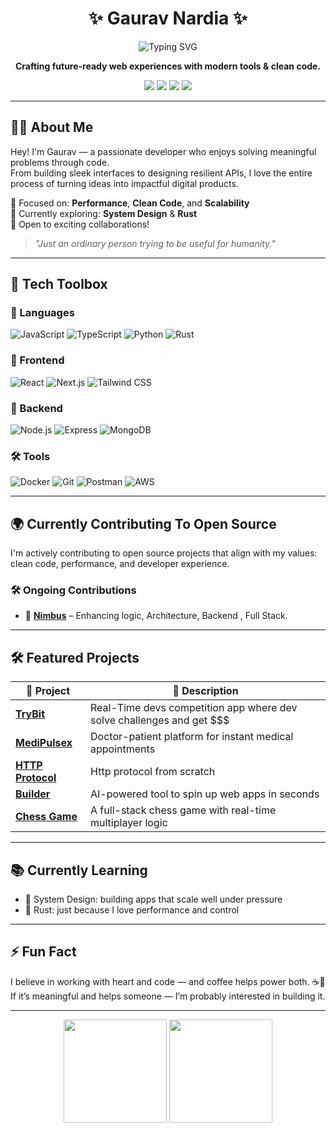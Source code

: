 <h1 align="center">✨ Gaurav Nardia ✨</h1>

<p align="center">
  <img src="https://readme-typing-svg.herokuapp.com?font=Fira+Code&weight=500&size=22&pause=1000&color=00FF99&center=true&vCenter=true&width=460&lines=Full-Stack+Developer;React+%7C+Next.js+%7C+Node.js;Clean.+Scalable.+User-friendly." alt="Typing SVG" />
</p>

<p align="center">
  <b>Crafting future-ready web experiences with modern tools & clean code.</b>
</p>

<p align="center">
  <a href="https://gauravnardia.com"><img src="https://img.shields.io/badge/🌐 Portfolio-000?style=for-the-badge&logo=firefox&logoColor=white" /></a>
  <a href="https://www.linkedin.com/in/gauravnardia/"><img src="https://img.shields.io/badge/💼 LinkedIn-0077B5?style=for-the-badge&logo=linkedin&logoColor=white" /></a>
  <a href="https://x.com/gaurav_nardia"><img src="https://img.shields.io/badge/🕊️ Twitter-1DA1F2?style=for-the-badge&logo=twitter&logoColor=white" /></a>
  <a href="https://blog.gauravnardia.com"><img src="https://img.shields.io/badge/✍️ Blog-191919?style=for-the-badge&logo=hashnode&logoColor=white" /></a>
</p>

---

## 🙋‍♂️ About Me

Hey! I'm Gaurav — a passionate developer who enjoys solving meaningful problems through code.  
From building sleek interfaces to designing resilient APIs, I love the entire process of turning ideas into impactful digital products.

🧠 Focused on: **Performance**, **Clean Code**, and **Scalability**  
🌱 Currently exploring: **System Design** & **Rust**  
🤝 Open to exciting collaborations!

> *"Just an ordinary person trying to be useful for humanity."*

---

## 🚀 Tech Toolbox

### 🧠 Languages  
![JavaScript](https://img.shields.io/badge/JavaScript-F7DF1E?logo=javascript&logoColor=000&style=flat-square)
![TypeScript](https://img.shields.io/badge/TypeScript-3178C6?logo=typescript&logoColor=fff&style=flat-square)
![Python](https://img.shields.io/badge/Python-3776AB?logo=python&logoColor=fff&style=flat-square)
![Rust](https://img.shields.io/badge/Rust-000000?logo=rust&logoColor=fff&style=flat-square)

### 🎨 Frontend  
![React](https://img.shields.io/badge/React-61DAFB?logo=react&logoColor=000&style=flat-square)
![Next.js](https://img.shields.io/badge/Next.js-000000?logo=next.js&logoColor=fff&style=flat-square)
![Tailwind CSS](https://img.shields.io/badge/Tailwind-38B2AC?logo=tailwind-css&logoColor=fff&style=flat-square)

### 🔧 Backend  
![Node.js](https://img.shields.io/badge/Node.js-339933?logo=node.js&logoColor=fff&style=flat-square)
![Express](https://img.shields.io/badge/Express-000000?logo=express&logoColor=fff&style=flat-square)
![MongoDB](https://img.shields.io/badge/MongoDB-47A248?logo=mongodb&logoColor=fff&style=flat-square)

### 🛠 Tools  
![Docker](https://img.shields.io/badge/Docker-2496ED?logo=docker&logoColor=fff&style=flat-square)
![Git](https://img.shields.io/badge/Git-F05032?logo=git&logoColor=fff&style=flat-square)
![Postman](https://img.shields.io/badge/Postman-FF6C37?logo=postman&logoColor=fff&style=flat-square)
![AWS](https://img.shields.io/badge/AWS-232F3E?logo=amazon-aws&logoColor=fff&style=flat-square)

---

## 🌍 Currently Contributing To Open Source

I'm actively contributing to open source projects that align with my values: clean code, performance, and developer experience.

### 🛠️ Ongoing Contributions

- 🧱 [**Nimbus**](https://www.nimbus.storage) – Enhancing logic, Architecture, Backend , Full Stack.

---

## 🛠️ Featured Projects

| 🚀 Project | 🌟 Description |
|-----------|----------------|
| [**TryBit**](https://trybit.gauravnardia.com) | Real-Time devs competition app where dev solve challenges and get $$$ |
| [**MediPulsex**](https://medipulsex.com) | Doctor-patient platform for instant medical appointments |
| [**HTTP Protocol**](https://github.com/GauravNardia/tcp-protocol) | Http protocol from scratch |
| [**Builder**](https://builder-flax-six.vercel.app) | AI-powered tool to spin up web apps in seconds |
| [**Chess Game**](https://chess-1-2nut.onrender.com) | A full-stack chess game with real-time multiplayer logic |

---

## 📚 Currently Learning

- 📘 System Design: building apps that scale well under pressure  
- 🦀 Rust: just because I love performance and control

---

## ⚡ Fun Fact

I believe in working with heart and code — and coffee helps power both. ☕🧠  
If it’s meaningful and helps someone — I’m probably interested in building it.

---

<p align="center">
  <img src="https://github-readme-stats.vercel.app/api?username=gauravnardia&show_icons=true&theme=radical&hide_border=true" height="165" />
  <img src="https://github-readme-stats.vercel.app/api/top-langs/?username=gauravnardia&layout=compact&theme=radical&hide_border=true" height="165" />
</p>
